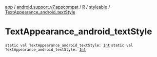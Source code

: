 [app](../../../index.md) / [android.support.v7.appcompat](../../index.md) / [R](../index.md) / [styleable](index.md) / [TextAppearance_android_textStyle](./-text-appearance_android_text-style.md)

# TextAppearance_android_textStyle

`static val TextAppearance_android_textStyle: `[`Int`](https://kotlinlang.org/api/latest/jvm/stdlib/kotlin/-int/index.html)
`static val TextAppearance_android_textStyle: `[`Int`](https://kotlinlang.org/api/latest/jvm/stdlib/kotlin/-int/index.html)
